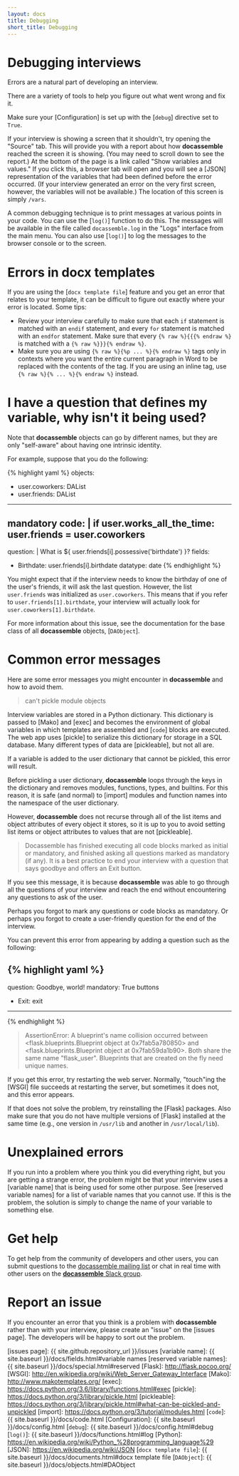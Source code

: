 ```yaml
---
layout: docs
title: Debugging
short_title: Debugging
---
```


# Debugging interviews

Errors are a natural part of developing an interview.

There are a variety of tools to help you figure out what went wrong
and fix it.

Make sure your [Configuration] is set up with the [`debug`] directive
set to `True`.

If your interview is showing a screen that it shouldn't, try opening
the "Source" tab.  This will provide you with a report about how
**docassemble** reached the screen it is showing.  (You may need to
scroll down to see the report.)  At the bottom of the page is a link
called "Show variables and values."  If you click this, a browser tab
will open and you will see a [JSON] representation of the variables
that had been defined before the error occurred.  (If your interview
generated an error on the very first screen, however, the variables
will not be available.)  The location of this screen is simply
`/vars`.

A common debugging technique is to print messages at various points in
your code.  You can use the [`log()`] function to do this.  The
messages will be available in the file called `docassemble.log` in the
"Logs" interface from the main menu.  You can also use [`log()`] to
log the messages to the browser console or to the screen.

# Errors in docx templates

If you are using the [`docx template file`] feature and you get an
error that relates to your template, it can be difficult to figure out
exactly where your error is located.  Some tips:

* Review your interview carefully to make sure that each `if`
  statement is matched with an `endif` statement, and every `for` statement is
  matched with an `endfor` statement.  Make sure that every `{% raw %}{{{% endraw %}` is
  matched with a `{% raw %}}}{% endraw %}`.
* Make sure you are using `{% raw %}{%p ... %}{% endraw %}` tags only in
  contexts where you want the entire current paragraph in Word to be
  replaced with the contents of the tag.  If you are using an inline
  tag, use `{% raw %}{% ... %}{% endraw %}` instead.

# I have a question that defines my variable, why isn't it being used?

Note that **docassemble** objects can go by different names, but they
are only "self-aware" about having one intrinsic identity.

For example, suppose that you do the following: 

{% highlight yaml %}
objects:
  - user.coworkers: DAList
  - user.friends: DAList
---
mandatory
code: |
  if user.works_all_the_time:
    user.friends = user.coworkers
---
question: |
  What is 
  ${ user.friends[i].possessive('birthdate') }?
fields:
  - Birthdate: user.friends[i].birthdate
    datatype: date
{% endhighlight %}

You might expect that if the interview needs to know the birthday of
one of the user's friends, it will ask the last question.  However,
the list `user.friends` was initialized as `user.coworkers`.  This
means that if you refer to `user.friends[1].birthdate`, your interview
will actually look for `user.coworkers[1].birthdate`.

For more information about this issue, see the documentation for the
base class of all **docassemble** objects, [`DAObject`].

# Common error messages

Here are some error messages you might encounter in **docassemble**
and how to avoid them.

> can't pickle module objects

Interview variables are stored in a Python dictionary.  This
dictionary is passed to [Mako] and [exec] and becomes the environment
of global variables in which templates are assembled and [`code`] blocks
are executed.  The web app uses [pickle] to serialize this dictionary
for storage in a SQL database.  Many different types of data are
[pickleable], but not all are.

If a variable is added to the user dictionary that cannot be pickled,
this error will result.

Before pickling a user dictionary, **docassemble** loops through the
keys in the dictionary and removes modules, functions, types, and
builtins.  For this reason, it is safe (and normal) to [import]
modules and function names into the namespace of the user dictionary.

However, **docassemble** does not recurse through all of the list
items and object attributes of every object it stores, so it is up to
you to avoid setting list items or object attributes to values that
are not [pickleable].

> Docassemble has finished executing all code blocks marked as initial
> or mandatory, and finished asking all questions marked as mandatory
> (if any).  It is a best practice to end your interview with a
> question that says goodbye and offers an Exit button.

If you see this message, it is because **docassemble** was able to go
through all the questions of your interview and reach the end without
encountering any questions to ask of the user.

Perhaps you forgot to mark any questions or code blocks as mandatory.
Or perhaps you forgot to create a user-friendly question for the end
of the interview.

You can prevent this error from appearing by adding a question such as
the following:

{% highlight yaml %}
---
question: Goodbye, world!
mandatory: True
buttons
  - Exit: exit
---
{% endhighlight %}

> AssertionError: A blueprint's name collision occurred between
> <flask.blueprints.Blueprint object at 0x7fab5a780850> and
> <flask.blueprints.Blueprint object at 0x7fab59da1b90>.  Both
> share the same name "flask_user".  Blueprints that are created
> on the fly need unique names.

If you get this error, try restarting the web server.  Normally,
"touch"ing the [WSGI] file succeeds at restarting the server, but
sometimes it does not, and this error appears.

If that does not solve the problem, try reinstalling the [Flask]
packages.  Also make sure that you do not have multiple versions of
[Flask] installed at the same time (e.g., one version in `/usr/lib`
and another in `/usr/local/lib`).

# Unexplained errors

If you run into a problem where you think you did everything right,
but you are getting a strange error, the problem might be that your
interview uses a [variable name] that is being used for some other
purpose.  See [reserved variable names] for a list of variable names
that you cannot use.  If this is the problem, the solution is simply
to change the name of your variable to something else.

# Get help

To get help from the community of developers and other users, you can
submit questions to the [docassemble mailing list] or chat in real
time with other users on the [**docassemble** Slack group].

# Report an issue

If you encounter an error that you think is a problem with
**docassemble** rather than with your interview, please create an
"issue" on the [issues page].  The developers will be happy to sort
out the problem.

[docassemble mailing list]: https://mail.python.org/mm3/mailman3/lists/docassemble.python.org/
[**docassemble** Slack group]: https://join.slack.com/t/docassemble/shared_invite/enQtMjQ0Njc1NDk0NjU2LTUyOGIxMDcxYzg1NGZhNDY5NDI2ZTVkMDhlOGJlNTgzZTUwYzNhYTJiMTJmMDYzYjQ0YWNmNjFiOTE5NmQzMjc
[issues page]: {{ site.github.repository_url }}/issues
[variable name]: {{ site.baseurl }}/docs/fields.html#variable names
[reserved variable names]: {{ site.baseurl }}/docs/special.html#reserved
[Flask]: http://flask.pocoo.org/
[WSGI]: http://en.wikipedia.org/wiki/Web_Server_Gateway_Interface
[Mako]: http://www.makotemplates.org/
[exec]: https://docs.python.org/3.6/library/functions.html#exec
[pickle]: https://docs.python.org/3/library/pickle.html
[pickleable]: https://docs.python.org/3/library/pickle.html#what-can-be-pickled-and-unpickled
[import]: https://docs.python.org/3/tutorial/modules.html
[`code`]: {{ site.baseurl }}/docs/code.html
[Configuration]: {{ site.baseurl }}/docs/config.html
[`debug`]: {{ site.baseurl }}/docs/config.html#debug
[`log()`]: {{ site.baseurl }}/docs/functions.html#log
[Python]: https://en.wikipedia.org/wiki/Python_%28programming_language%29
[JSON]: https://en.wikipedia.org/wiki/JSON
[`docx template file`]: {{ site.baseurl }}/docs/documents.html#docx template file
[`DAObject`]: {{ site.baseurl }}/docs/objects.html#DAObject
